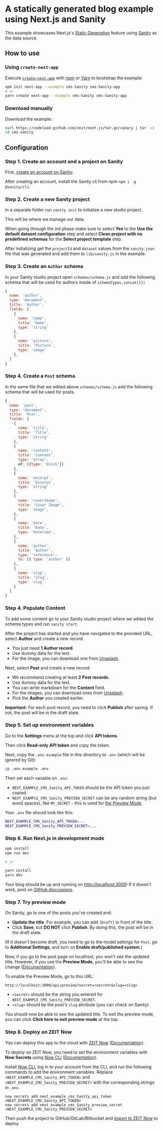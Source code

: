 # A statically generated blog example using Next.js and Sanity

This example showcases Next.js's [Static Generation](/docs/basic-features/pages.md) feature using [Sanity](https://www.sanity.io/) as the data source.

## How to use

### Using `create-next-app`

Execute [`create-next-app`](https://github.com/zeit/next.js/tree/canary/packages/create-next-app) with [npm](https://docs.npmjs.com/cli/init) or [Yarn](https://yarnpkg.com/lang/en/docs/cli/create/) to bootstrap the example:

```bash
npm init next-app --example cms-Sanity cms-Sanity-app
# or
yarn create next-app --example cms-Sanity cms-Sanity-app
```

### Download manually

Download the example:

```bash
curl https://codeload.github.com/zeit/next.js/tar.gz/canary | tar -xz --strip=2 next.js-canary/examples/cms-Sanity
cd cms-sanity
```

## Configuration

### Step 1. Create an account and a project on Sanity

First, [create an account on Sanity](https://sanity.io).

After creating an account, install the Sanity cli from npm `npm i -g @sanity/cli`.

### Step 2. Create a new Sanity project

In a separate folder run `sanity init` to initialize a new studio project.

This will be where we manage our data.

When going through the init phase make sure to select **Yes** to the **Use the default dataset configuration** step and select **Clean project with no predefined schemas** for the **Select project template** step.

After initializing get the `projectId` and `dataset` values from the `sanity.json` file that was generated and add them to `lib/sanity.js` in the example.

### Step 3. Create an `Author` schema

In your Sanity studio project open `schemas/schema.js` and add the following schema that will be used for authors inside of `schemaTypes.concat([])`

```js
{
  name: 'author',
  type: 'document',
  title: 'Author',
  fields: [
    {
      name: 'name',
      title: 'Name',
      type: 'string'
    },
    {
      name: 'picture',
      title: 'Picture',
      type: 'image'
    },
  ]
}
```

### Step 4. Create a `Post` schema

In the same file that we edited above `schemas/schema.js` add the following schema that will be used for posts.

```js
{
  name: 'post',
  type: 'document',
  title: 'Post',
  fields: [
    {
      name: 'title',
      title: 'Title',
      type: 'string'
    },
    {
      name: 'content',
      title: 'Content',
      type: 'array',
      of: [{type: 'block'}]
    },
    {
      name: 'excerpt',
      title: 'Excerpt',
      type: 'string'
    },
    {
      name: 'coverImage',
      title: 'Cover Image',
      type: 'image',
    },
    {
      name: 'date',
      title: 'Date',
      type: 'datetime',
    },
    {
      name: 'author',
      title: 'Author',
      type: 'reference',
      to: [{ type: 'author' }]
    },
    {
      name: 'slug',
      title: 'Slug',
      type: 'slug'
    }
  ]
}
```

### Step 4. Populate Content

To add some content go to your Sanity studio project where we added the schema types and run `sanity start`.

After the project has started and you have navigated to the provided URL, select **Author** and create a new record.

- You just need **1 Author record**.
- Use dummy data for the text.
- For the image, you can download one from [Unsplash](https://unsplash.com/).

Next, select **Post** and create a new record.

- We recommend creating at least **2 Post records**.
- Use dummy data for the text.
- You can write markdown for the **Content** field.
- For the images, you can download ones from [Unsplash](https://unsplash.com/).
- Pick the **Author** you created earlier.

**Important:** For each post record, you need to click **Publish** after saving. If not, the post will be in the draft state.

### Step 5. Set up environment variables

Go to the **Settings** menu at the top and click **API tokens**.

Then click **Read-only API token** and copy the token.

Next, copy the `.env.example` file in this directory to `.env` (which will be ignored by Git):

```bash
cp .env.example .env
```

Then set each variable on `.env`:

- `NEXT_EXAMPLE_CMS_Sanity_API_TOKEN` should be the API token you just copied.
- `NEXT_EXAMPLE_CMS_Sanity_PREVIEW_SECRET` can be any random string (but avoid spaces), like `MY_SECRET` - this is used for [the Preview Mode](/docs/advanced-features/preview-mode.md).

Your `.env` file should look like this:

```bash
NEXT_EXAMPLE_CMS_Sanity_API_TOKEN=...
NEXT_EXAMPLE_CMS_Sanity_PREVIEW_SECRET=...
```

### Step 6. Run Next.js in development mode

```bash
npm install
npm run dev

# or

yarn install
yarn dev
```

Your blog should be up and running on [http://localhost:3000](http://localhost:3000)! If it doesn't work, post on [GitHub discussions](https://github.com/zeit/next.js/discussions).

### Step 7. Try preview mode

On Sanity, go to one of the posts you've created and:

- **Update the title**. For example, you can add `[Draft]` in front of the title.
- Click **Save**, but **DO NOT** click **Publish**. By doing this, the post will be in the draft state.

(If it doesn't become draft, you need to go to the model settings for `Post`, go to **Additional Settings**, and turn on **Enable draft/published system**.)

Now, if you go to the post page on localhost, you won't see the updated title. However, if you use the **Preview Mode**, you'll be able to see the change ([Documentation](/docs/advanced-features/preview-mode.md)).

To enable the Preview Mode, go to this URL:

```
http://localhost:3000/api/preview?secret=<secret>&slug=<slug>
```

- `<secret>` should be the string you entered for `NEXT_EXAMPLE_CMS_Sanity_PREVIEW_SECRET`.
- `<slug>` should be the post's `slug` attribute (you can check on Sanity).

You should now be able to see the updated title. To exit the preview mode, you can click **Click here to exit preview mode** at the top.

### Step 8. Deploy on ZEIT Now

You can deploy this app to the cloud with [ZEIT Now](https://zeit.co/import?filter=next.js&utm_source=github&utm_medium=readme&utm_campaign=next-example) ([Documentation](https://nextjs.org/docs/deployment)).

To deploy on ZEIT Now, you need to set the environment variables with **Now Secrets** using [Now CLI](https://zeit.co/download) ([Documentation](https://zeit.co/docs/now-cli#commands/secrets)).

Install [Now CLI](https://zeit.co/download), log in to your account from the CLI, and run the following commands to add the environment variables. Replace `<NEXT_EXAMPLE_CMS_Sanity_API_TOKEN>` and `<NEXT_EXAMPLE_CMS_Sanity_PREVIEW_SECRET>` with the corresponding strings in `.env`.

```
now secrets add next_example_cms_Sanity_api_token <NEXT_EXAMPLE_CMS_Sanity_API_TOKEN>
now secrets add next_example_cms_Sanity_preview_secret <NEXT_EXAMPLE_CMS_Sanity_PREVIEW_SECRET>
```

Then push the project to GitHub/GitLab/Bitbucket and [import to ZEIT Now](https://zeit.co/import?filter=next.js&utm_source=github&utm_medium=readme&utm_campaign=next-example) to deploy.
